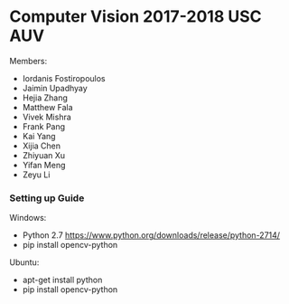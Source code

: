 # Computer Vision 2017-2018 USC AUV

 Members:
 * Iordanis Fostiropoulos
 * Jaimin Upadhyay
 * Hejia Zhang
 * Matthew Fala
 * Vivek Mishra
 * Frank Pang
 * Kai Yang
 * Xijia Chen
 * Zhiyuan Xu
 * Yifan Meng
 * Zeyu Li
### Setting up Guide

Windows:
 * Python 2.7 https://www.python.org/downloads/release/python-2714/
 * pip install opencv-python
 
Ubuntu:
 * apt-get install python
 * pip install opencv-python
 

